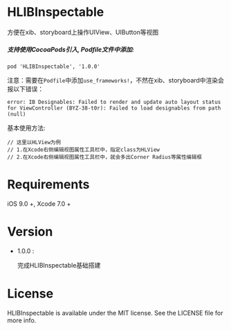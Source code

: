 # HLIBInspectable
方便在xib、storyboard上操作UIView、UIButton等视图

##### 支持使用CocoaPods引入, Podfile文件中添加:

``` objc
pod 'HLIBInspectable', '1.0.0'
```
注意：需要在`Podfile`中添加`use_frameworks!`，不然在xib、storyboard中渲染会报以下错误：

```shell
error: IB Designables: Failed to render and update auto layout status for ViewController (BYZ-38-t0r): Failed to load designables from path (null)
```

基本使用方法:<p>

``` objc
// 这里以HLView为例
// 1.在Xcode右侧编辑视图属性工具栏中，指定class为HLView
// 2.在Xcode右侧编辑视图属性工具栏中，就会多出Corner Radius等属性编辑框
```

# Requirements

iOS 9.0 +, Xcode 7.0 +

# Version
    
* 1.0.0 :

  完成HLIBInspectable基础搭建

# License
HLIBInspectable is available under the MIT license. See the LICENSE file for more info.
